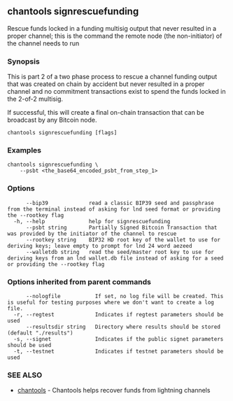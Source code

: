 ## chantools signrescuefunding

Rescue funds locked in a funding multisig output that never resulted in a proper channel; this is the command the remote node (the non-initiator) of the channel needs to run

### Synopsis

This is part 2 of a two phase process to rescue a channel
funding output that was created on chain by accident but never resulted in a
proper channel and no commitment transactions exist to spend the funds locked in
the 2-of-2 multisig.

If successful, this will create a final on-chain transaction that can be
broadcast by any Bitcoin node.

```
chantools signrescuefunding [flags]
```

### Examples

```
chantools signrescuefunding \
	--psbt <the_base64_encoded_psbt_from_step_1>
```

### Options

```
      --bip39             read a classic BIP39 seed and passphrase from the terminal instead of asking for lnd seed format or providing the --rootkey flag
  -h, --help              help for signrescuefunding
      --psbt string       Partially Signed Bitcoin Transaction that was provided by the initiator of the channel to rescue
      --rootkey string    BIP32 HD root key of the wallet to use for deriving keys; leave empty to prompt for lnd 24 word aezeed
      --walletdb string   read the seed/master root key to use for deriving keys from an lnd wallet.db file instead of asking for a seed or providing the --rootkey flag
```

### Options inherited from parent commands

```
      --nologfile           If set, no log file will be created. This is useful for testing purposes where we don't want to create a log file.
  -r, --regtest             Indicates if regtest parameters should be used
      --resultsdir string   Directory where results should be stored (default "./results")
  -s, --signet              Indicates if the public signet parameters should be used
  -t, --testnet             Indicates if testnet parameters should be used
```

### SEE ALSO

* [chantools](chantools.md)	 - Chantools helps recover funds from lightning channels


